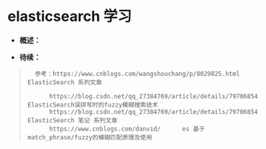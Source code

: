# elasticsearch 学习
- **概述：**
>
>
>
>
>
>
>
>
>
>
>

- **待续：**
>       参考：https://www.cnblogs.com/wangshouchang/p/8029825.html     ElasticSearch 系列文章
>
>           https://blog.csdn.net/qq_27384769/article/details/79706854      ElasticSearch误拼写时的fuzzy模糊搜索技术
>           https://blog.csdn.net/qq_27384769/article/details/79706854      ElasticSearch 笔记 系列文章
>           https://www.cnblogs.com/danvid/      es 基于match_phrase/fuzzy的模糊匹配原理及使用
>
>
>
>
>
>
>
>
>
>
>
>
>
>
>
>
>
>
>
>
>
>
>
>
>
>
>
>
>
>
>
>
>
>
